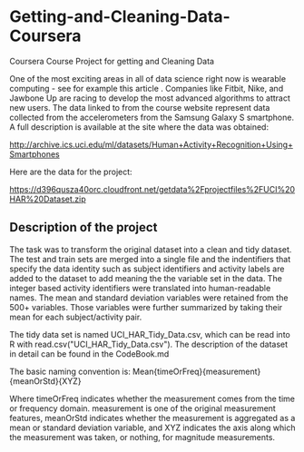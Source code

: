 # Getting-and-Cleaning-Data-Coursera
Coursera Course Project for getting and Cleaning Data

One of the most exciting areas in all of data science right now is wearable computing - see for example this article . Companies like Fitbit, Nike, and Jawbone Up are racing to develop the most advanced algorithms to attract new users. The data linked to from the course website represent data collected from the accelerometers from the Samsung Galaxy S smartphone. A full description is available at the site where the data was obtained:

http://archive.ics.uci.edu/ml/datasets/Human+Activity+Recognition+Using+Smartphones

Here are the data for the project:

https://d396qusza40orc.cloudfront.net/getdata%2Fprojectfiles%2FUCI%20HAR%20Dataset.zip


## Description of the project 
The task was to transform the original dataset into a clean and tidy dataset.
The test and train sets are merged into a single file and the indentifiers that specify the data identity such as  subject identifiers and activity labels are added to the dataset to add meaning the the variable set in the data. The integer based activity identifiers were translated into human-readable names. The mean and standard deviation variables were retained from the 500+ variables. Those variables were further summarized by taking their mean for each subject/activity pair. 

The tidy data set is named UCI_HAR_Tidy_Data.csv, which can be read into R with read.csv("UCI_HAR_Tidy_Data.csv"). 
The description of the dataset in detail can be found in the CodeBook.md 

The basic naming convention is:
Mean{timeOrFreq}{measurement}{meanOrStd}{XYZ}

Where timeOrFreq indicates whether the measurement comes from the time or frequency domain.
measurement is one of the original measurement features,
meanOrStd indicates whether the measurement is aggregated as a mean or standard deviation variable, 
and XYZ indicates the axis along which the measurement was taken, or nothing, for magnitude measurements.

